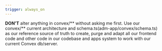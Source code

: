 ```yaml
---
trigger: always_on
---
```


**DON'T** alter anything in convex/** without asking me first. Use our convex/** current architecture and schema.ts(adm-app/convex/schema.ts) as our reference source of truth to create, purge and adapt all our frontend code and other code in our codebase and apps system to work with our current Convex db/server.
